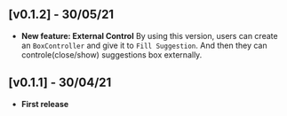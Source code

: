 ## [v0.1.2] - 30/05/21
- **New feature: External Control**
By using this version, users can create an `BoxController` and give it to `Fill Suggestion`.
And then they can controle(close/show) suggestions box externally.

## [v0.1.1] - 30/04/21
- **First release**

